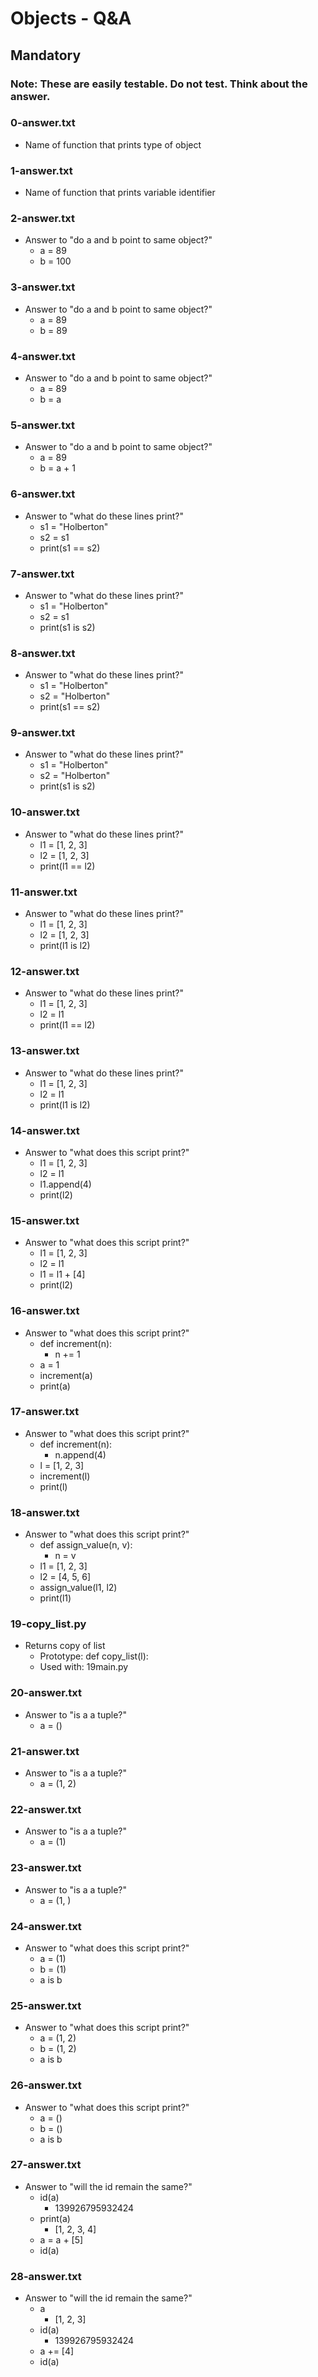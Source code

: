 # Objects - Q&A

## Mandatory
### Note: These are easily testable. Do not test. Think about the answer.

### 0-answer.txt
- Name of function that prints type of object

### 1-answer.txt
- Name of function that prints variable identifier

### 2-answer.txt
- Answer to "do a and b point to same object?"
    - a = 89
    - b = 100

### 3-answer.txt
- Answer to "do a and b point to same object?"
    - a = 89
    - b = 89

### 4-answer.txt
- Answer to "do a and b point to same object?"
    - a = 89
    - b = a

### 5-answer.txt
- Answer to "do a and b point to same object?"
    - a = 89
    - b = a + 1

### 6-answer.txt
- Answer to "what do these lines print?"
    - s1 = "Holberton"
    - s2 = s1
    - print(s1 == s2)

### 7-answer.txt
- Answer to "what do these lines print?"
    - s1 = "Holberton"
    - s2 = s1
    - print(s1 is s2)

### 8-answer.txt
- Answer to "what do these lines print?"
    - s1 = "Holberton"
    - s2 = "Holberton"
    - print(s1 == s2)

### 9-answer.txt
- Answer to "what do these lines print?"
    - s1 = "Holberton"
    - s2 = "Holberton"
    - print(s1 is s2)

### 10-answer.txt
- Answer to "what do these lines print?"
    - l1 = [1, 2, 3]
    - l2 = [1, 2, 3]
    - print(l1 == l2)

### 11-answer.txt
- Answer to "what do these lines print?"
    - l1 = [1, 2, 3]
    - l2 = [1, 2, 3]
    - print(l1 is l2)

### 12-answer.txt
- Answer to "what do these lines print?"
    - l1 = [1, 2, 3]
    - l2 = l1
    - print(l1 == l2)

### 13-answer.txt
- Answer to "what do these lines print?"
    - l1 = [1, 2, 3]
    - l2 = l1
    - print(l1 is l2)

### 14-answer.txt
- Answer to "what does this script print?"
    - l1 = [1, 2, 3]
    - l2 = l1
    - l1.append(4)
    - print(l2)

### 15-answer.txt
- Answer to "what does this script print?"
    - l1 = [1, 2, 3]
    - l2 = l1
    - l1 = l1 + [4]
    - print(l2)

### 16-answer.txt
- Answer to "what does this script print?"
    - def increment(n):
        - n += 1
    - a = 1
    - increment(a)
    - print(a)

### 17-answer.txt
- Answer to "what does this script print?"
    - def increment(n):
        - n.append(4)
    - l = [1, 2, 3]
    - increment(l)
    - print(l)

### 18-answer.txt
- Answer to "what does this script print?"
    - def assign_value(n, v):
        - n = v
    - l1 = [1, 2, 3]
    - l2 = [4, 5, 6]
    - assign_value(l1, l2)
    - print(l1)

### 19-copy_list.py
- Returns copy of list
    - Prototype: def copy_list(l):
    - Used with: 19main.py

### 20-answer.txt
- Answer to "is a a tuple?"
    - a = ()

### 21-answer.txt
- Answer to "is a a tuple?"
    - a = (1, 2)

### 22-answer.txt
- Answer to "is a a tuple?"
    - a = (1)

### 23-answer.txt
- Answer to "is a a tuple?"
    - a = (1, )

### 24-answer.txt
- Answer to "what does this script print?"
    - a = (1)
    - b = (1)
    - a is b

### 25-answer.txt
- Answer to "what does this script print?"
    - a = (1, 2)
    - b = (1, 2)
    - a is b

### 26-answer.txt
- Answer to "what does this script print?"
    - a = ()
    - b = ()
    - a is b

### 27-answer.txt
- Answer to "will the id remain the same?"
    - id(a)
        - 139926795932424
    - print(a)
        - [1, 2, 3, 4]
    - a = a + [5]
    - id(a)

### 28-answer.txt
- Answer to "will the id remain the same?"
    - a
        - [1, 2, 3]
    - id(a)
        - 139926795932424
    - a += [4]
    - id(a)
